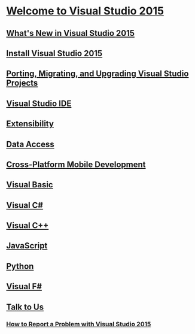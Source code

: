 # [Welcome to Visual Studio 2015](welcome-to-visual-studio-2015.md)
## [What's New in Visual Studio 2015](what-s-new-in-visual-studio-2015.md)
## [Install Visual Studio 2015](install/install-visual-studio-2015.md)
## [Porting, Migrating, and Upgrading Visual Studio Projects](porting/porting-migrating-and-upgrading-visual-studio-projects.md)
## [Visual Studio IDE](ide/visual-studio-ide.md)
## [Extensibility](extensibility/extensibility-in-visual-studio.md)
## [Data Access](data-tools/accessing-data-in-visual-studio.md)
## [Cross-Platform Mobile Development](cross-platform/cross-platform-mobile-development-in-visual-studio.md)
## [Visual Basic](/dotnet/visual-basic)
## [Visual C#](/dotnet/csharp)
## [Visual C++](/cpp/visual-cpp-in-visual-studio)
## [JavaScript](javascript/javascript-in-visual-studio.md)
## [Python](python/getting-started-with-python.md)
## [Visual F#](/dotnet/fsharp/)
## [Talk to Us](ide/talk-to-us.md)
### [How to Report a Problem with Visual Studio 2015](ide/how-to-report-a-problem-with-visual-studio-2015.md)
